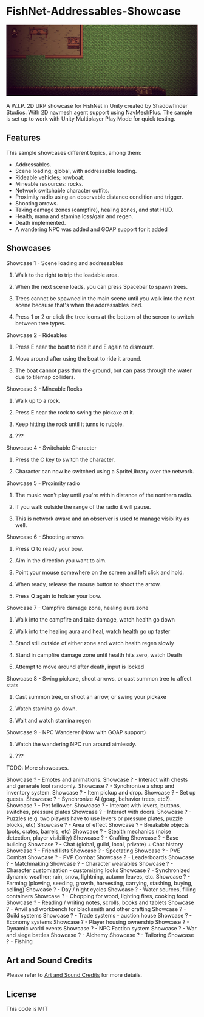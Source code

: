 # FishNet-Addressables-Showcase

<img src="screenshot.jpg" width="1250px"><br>

A W.I.P. 2D URP showcase for FishNet in Unity created by Shadowfinder Studios. With 2D navmesh agent support using NavMeshPlus. The sample is set up to work with Unity Multiplayer Play Mode for quick testing.

## Features

This sample showcases different topics, among them:
* Addressables.
* Scene loading; global, with addressable loading.
* Rideable vehicles; rowboat.
* Mineable resources: rocks.
* Network switchable character outfits.
* Proximity radio using an observable distance condition and trigger.
* Shooting arrows.
* Taking damage zones (campfire), healing zones, and stat HUD.
* Health, mana and stamina loss/gain and regen.
* Death implemented.
* A wandering NPC was added and GOAP support for it added

## Showcases

Showcase 1 - Scene loading and addressables

1. Walk to the right to trip the loadable area.

2. When the next scene loads, you can press Spacebar to spawn trees.

3. Trees cannot be spawned in the main scene until you walk into the next scene because that's when the addressables load.

4. Press 1 or 2 or click the tree icons at the bottom of the screen to switch between tree types.

Showcase 2 - Rideables

1. Press E near the boat to ride it and E again to dismount.

2. Move around after using the boat to ride it around.

3. The boat cannot pass thru the ground, but can pass through the water due to tilemap colliders.

Showcase 3 - Mineable Rocks

1. Walk up to a rock.

2. Press E near the rock to swing the pickaxe at it.

3. Keep hitting the rock until it turns to rubble.

4. ???

Showcase 4 - Switchable Character

1. Press the C key to switch the character.

2. Character can now be switched using a SpriteLibrary over the network.

Showcase 5 - Proximity radio

1. The music won't play until you're within distance of the northern radio.

2. If you walk outside the range of the radio it will pause.

3. This is network aware and an observer is used to manage visibility as well.

Showcase 6 - Shooting arrows

1. Press Q to ready your bow.

2. Aim in the direction you want to aim.

3. Point your mouse somewhere on the screen and left click and hold.

4. When ready, release the mouse button to shoot the arrow.

5. Press Q again to holster your bow.

Showcase 7 - Campfire damage zone, healing aura zone

1. Walk into the campfire and take damage, watch health go down

2. Walk into the healing aura and heal, watch health go up faster

3. Stand still outside of either zone and watch health regen slowly

4. Stand in campfire damage zone until health hits zero, watch Death

5. Attempt to move around after death, input is locked

Showcase 8 - Swing pickaxe, shoot arrows, or cast summon tree to affect stats

1. Cast summon tree, or shoot an arrow, or swing your pickaxe

2. Watch stamina go down.

3. Wait and watch stamina regen

Showcase 9 - NPC Wanderer (Now with GOAP support)

1. Watch the wandering NPC run around aimlessly.

2. ???


TODO: More showcases.

Showcase ? - Emotes and animations.
Showcase ? - Interact with chests and generate loot randomly.
Showcase ? - Synchronize a shop and inventory system.
Showcase ? - Item pickup and drop.
Showcase ? - Set up quests.
Showcase ? - Synchronize AI (goap, behavior trees, etc?).
Showcase ? - Pet follower.
Showcase ? - Interact with levers, buttons, switches, pressure plates
Showcase ? - Interact with doors.
Showcase ? - Puzzles (e.g. two players have to use levers or pressure plates, puzzle blocks, etc)
Showcase ? - Area of effect
Showcase ? - Breakable objects (pots, crates, barrels, etc)
Showcase ? - Stealth mechanics (noise detection, player visibility)
Showcase ? - Crafting
Showcase ? - Base building
Showcase ? - Chat (global, guild, local, private) + Chat history
Showcase ? - Friend lists
Showcase ? - Spectating
Showcase ? - PVE Combat
Showcase ? - PVP Combat
Showcase ? - Leaderboards
Showcase ? - Matchmaking
Showcase ? - Character wearables
Showcase ? - Character customization - customizing looks
Showcase ? - Synchronized dynamic weather; rain, snow, lightning, autumn leaves, etc.
Showcase ? - Farming (plowing, seeding, growth, harvesting, carrying, stashing, buying, selling)
Showcase ? - Day / night cycles
Showcase ? - Water sources, filling containers
Showcase ? - Chopping for wood, lighting fires, cooking food
Showcase ? - Reading / writing notes, scrolls, books and tablets
Showcase ? - Anvil and workbench for blacksmith and other crafting
Showcase ? - Guild systems
Showcase ? - Trade systems - auction house
Showcase ? - Economy systems
Showcase ? - Player housing ownership
Showcase ? - Dynamic world events
Showcase ? - NPC Faction system
Showcase ? - War and siege battles
Showcase ? - Alchemy
Showcase ? - Tailoring
Showcase ? - Fishing

## Art and Sound Credits

Please refer to [Art and Sound Credits](CREDITS.md) for more details.

## License

This code is MIT
